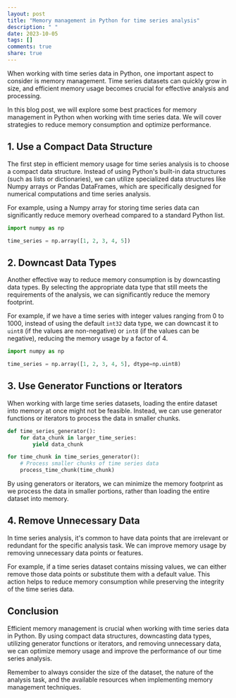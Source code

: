 ```yaml
---
layout: post
title: "Memory management in Python for time series analysis"
description: " "
date: 2023-10-05
tags: []
comments: true
share: true
---
```


When working with time series data in Python, one important aspect to consider is memory management. Time series datasets can quickly grow in size, and efficient memory usage becomes crucial for effective analysis and processing.

In this blog post, we will explore some best practices for memory management in Python when working with time series data. We will cover strategies to reduce memory consumption and optimize performance.

## 1. Use a Compact Data Structure

The first step in efficient memory usage for time series analysis is to choose a compact data structure. Instead of using Python's built-in data structures (such as lists or dictionaries), we can utilize specialized data structures like Numpy arrays or Pandas DataFrames, which are specifically designed for numerical computations and time series analysis.

For example, using a Numpy array for storing time series data can significantly reduce memory overhead compared to a standard Python list.

```python
import numpy as np

time_series = np.array([1, 2, 3, 4, 5])
```

## 2. Downcast Data Types

Another effective way to reduce memory consumption is by downcasting data types. By selecting the appropriate data type that still meets the requirements of the analysis, we can significantly reduce the memory footprint.

For example, if we have a time series with integer values ranging from 0 to 1000, instead of using the default `int32` data type, we can downcast it to `uint8` (if the values are non-negative) or `int8` (if the values can be negative), reducing the memory usage by a factor of 4.

```python
import numpy as np

time_series = np.array([1, 2, 3, 4, 5], dtype=np.uint8)
```

## 3. Use Generator Functions or Iterators

When working with large time series datasets, loading the entire dataset into memory at once might not be feasible. Instead, we can use generator functions or iterators to process the data in smaller chunks.

```python
def time_series_generator():
    for data_chunk in larger_time_series:
        yield data_chunk

for time_chunk in time_series_generator():
    # Process smaller chunks of time series data
    process_time_chunk(time_chunk)
```

By using generators or iterators, we can minimize the memory footprint as we process the data in smaller portions, rather than loading the entire dataset into memory.

## 4. Remove Unnecessary Data

In time series analysis, it's common to have data points that are irrelevant or redundant for the specific analysis task. We can improve memory usage by removing unnecessary data points or features.

For example, if a time series dataset contains missing values, we can either remove those data points or substitute them with a default value. This action helps to reduce memory consumption while preserving the integrity of the time series data.

## Conclusion

Efficient memory management is crucial when working with time series data in Python. By using compact data structures, downcasting data types, utilizing generator functions or iterators, and removing unnecessary data, we can optimize memory usage and improve the performance of our time series analysis.

Remember to always consider the size of the dataset, the nature of the analysis task, and the available resources when implementing memory management techniques.